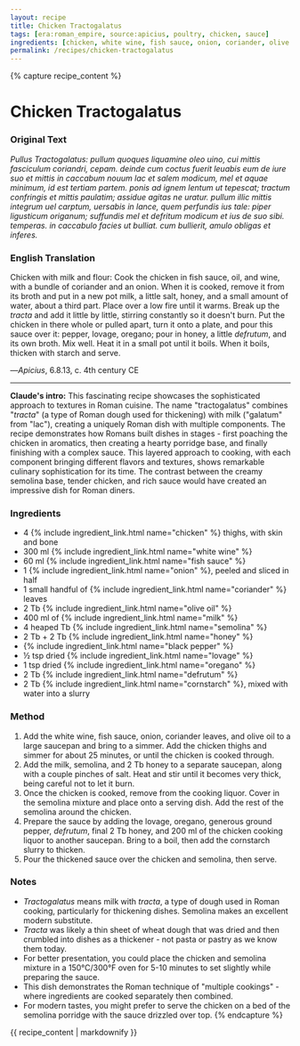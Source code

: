 ```yaml
---
layout: recipe
title: Chicken Tractogalatus
tags: [era:roman_empire, source:apicius, poultry, chicken, sauce]
ingredients: [chicken, white wine, fish sauce, onion, coriander, olive oil, milk, semolina, honey, pepper, lovage, oregano, defrutum, cornstarch]
permalink: /recipes/chicken-tractogalatus
---
```


{% capture recipe_content %}
# Chicken Tractogalatus

### Original Text
*Pullus Tractogalatus: pullum quoques liquamine oleo uino, cui mittis fasciculum coriandri, cepam. deinde cum coctus fuerit leuabis eum de iure suo et mittis in caccabum nouum lac et salem modicum, mel et aquae minimum, id est tertiam partem. ponis ad ignem lentum ut tepescat; tractum confringis et mittis paulatim; assidue agitas ne uratur. pullum illic mittis integrum uel carptum, uersabis in lance, quem perfundis ius tale: piper ligusticum origanum; suffundis mel et defritum modicum et ius de suo sibi. temperas. in caccabulo facies ut bulliat. cum bullierit, amulo obligas et inferes.*

### English Translation
Chicken with milk and flour: Cook the chicken in fish sauce, oil, and wine, with a bundle of coriander and an onion. When it is cooked, remove it from its broth and put in a new pot milk, a little salt, honey, and a small amount of water, about a third part. Place over a low fire until it warms. Break up the *tracta* and add it little by little, stirring constantly so it doesn't burn. Put the chicken in there whole or pulled apart, turn it onto a plate, and pour this sauce over it: pepper, lovage, oregano; pour in honey, a little *defrutum*, and its own broth. Mix well. Heat it in a small pot until it boils. When it boils, thicken with starch and serve.

—*Apicius*, 6.8.13, c. 4th century CE

___

**Claude's intro:** This fascinating recipe showcases the sophisticated approach to textures in Roman cuisine. The name "tractogalatus" combines "*tracta*" (a type of Roman dough used for thickening) with milk ("galatum" from "lac"), creating a uniquely Roman dish with multiple components. The recipe demonstrates how Romans built dishes in stages - first poaching the chicken in aromatics, then creating a hearty porridge base, and finally finishing with a complex sauce. This layered approach to cooking, with each component bringing different flavors and textures, shows remarkable culinary sophistication for its time. The contrast between the creamy semolina base, tender chicken, and rich sauce would have created an impressive dish for Roman diners.

### Ingredients
- 4 {% include ingredient_link.html name="chicken" %} thighs, with skin and bone
- 300 ml {% include ingredient_link.html name="white wine" %}
- 60 ml {% include ingredient_link.html name="fish sauce" %}
- 1 {% include ingredient_link.html name="onion" %}, peeled and sliced in half
- 1 small handful of {% include ingredient_link.html name="coriander" %} leaves
- 2 Tb {% include ingredient_link.html name="olive oil" %}
- 400 ml of {% include ingredient_link.html name="milk" %}
- 4 heaped Tb {% include ingredient_link.html name="semolina" %}
- 2 Tb + 2 Tb {% include ingredient_link.html name="honey" %}
- {% include ingredient_link.html name="black pepper" %}
- ½ tsp dried {% include ingredient_link.html name="lovage" %}
- 1 tsp dried {% include ingredient_link.html name="oregano" %}
- 2 Tb {% include ingredient_link.html name="defrutum" %}
- 2 Tb {% include ingredient_link.html name="cornstarch" %}, mixed with water into a slurry

### Method
1. Add the white wine, fish sauce, onion, coriander leaves, and olive oil to a large saucepan and bring to a simmer. Add the chicken thighs and simmer for about 25 minutes, or until the chicken is cooked through.
2. Add the milk, semolina, and 2 Tb honey to a separate saucepan, along with a couple pinches of salt. Heat and stir until it becomes very thick, being careful not to let it burn.
3. Once the chicken is cooked, remove from the cooking liquor. Cover in the semolina mixture and place onto a serving dish. Add the rest of the semolina around the chicken.
4. Prepare the sauce by adding the lovage, oregano, generous ground pepper, *defrutum*, final 2 Tb honey, and 200 ml of the chicken cooking liquor to another saucepan. Bring to a boil, then add the cornstarch slurry to thicken.
5. Pour the thickened sauce over the chicken and semolina, then serve.

### Notes
- *Tractogalatus* means milk with *tracta*, a type of dough used in Roman cooking, particularly for thickening dishes. Semolina makes an excellent modern substitute.
- *Tracta* was likely a thin sheet of wheat dough that was dried and then crumbled into dishes as a thickener - not pasta or pastry as we know them today.
- For better presentation, you could place the chicken and semolina mixture in a 150°C/300°F oven for 5-10 minutes to set slightly while preparing the sauce.
- This dish demonstrates the Roman technique of "multiple cookings" - where ingredients are cooked separately then combined.
- For modern tastes, you might prefer to serve the chicken on a bed of the semolina porridge with the sauce drizzled over top.
{% endcapture %}

{{ recipe_content | markdownify }}